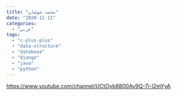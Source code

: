 ```yaml
---
title: "محمد شوشان"
date: "2020-11-11"
categories:
  - "عربي"
tags:
  - "c-plus-plus"
  - "data-structure"
  - "database"
  - "django"
  - "java"
  - "python"
---
```


https://www.youtube.com/channel/UCtOyb8800Av9Q-7i-l2mYyA
